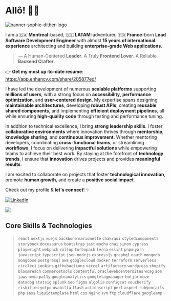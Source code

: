 # Allô! 👋🏻

![banner-sophie-dither-logo](https://github.com/user-attachments/assets/3d0e2c20-6004-4492-9040-d5b3b3d33bec)

I am a 🇨🇦 **Montreal**-based, 🇨🇱 **LATAM**-adventurer, 🇫🇷 **France**-born **Lead Software Development Engineer** with almost **15 years** **of international experience** architecting and building **enterprise-grade Web applications**.

> — A Human-Centered **Leader**. A Truly **Frontend Lover**. A Reliable **Backend Crafter**.

👉 **Get my most up-to-date resume**: https://app.enhancv.com/share/205877ed/

I have led the development of numerous **scalable platforms** supporting **millions of users**, with a strong focus on **accessibility**, **performance optimization**, and **user-centered design**. My expertise spans designing **maintainable architectures**, developing **robust APIs**, creating **reusable shared components**, and implementing **efficient deployment pipelines**, all while ensuring **high-quality code** through testing and performance tuning.

In addition to technical excellence, I bring **strong leadership skills**. I foster **collaborative environments** where innovation thrives through **mentorship**, **knowledge sharing**, and **continuous improvement**. Whether mentoring developers, coordinating **cross-functional teams**, or streamlining **workflows**, I focus on delivering **impactful solutions** while empowering teams to achieve their best work. By staying at the forefront of **technology trends**, I ensure that **innovation** drives projects and provides **meaningful results**.

I am excited to collaborate on projects that foster **technological innovation**, promote **human growth**, and create a **positive social impact**.

Check out my profile & **let's connect**! ✨

[![LinkedIn](https://img.shields.io/badge/Linkedin-in/jonathanlinat-blue?style=flat-square&logo=linkedin&logoColor=ffffff)](https://linkedin.com/in/jonathanlinat)

![](https://github-readme-stats.vercel.app/api?username=jonathanlinat&custom_title=GitHub%20Stats&include_all_commits=true&show_icons=true&title_color=ee88aa&icon_color=ffcc77&&text_color=ffffff&bg_color=222222&ring_color=ee88aa)

## Core Skills & Technologies

> `react` `nextjs` `vuejs` `backbone` `marionette` `chakraui` `styledcomponents` `storybook` `docusaurus` `bootstrap` `jest` `mocha` `chai` `sinon` `cypress` `playwright` `webpack` `rollup` `turbopack` `lerna` `eslint` `pnpm` `yarn` `javascript` `typescript` `json` `nodejs` `expressjs` `graphql` `oauth` `mongodb` `mongoose` `postgresql` `aws` `googlecloud` `docker` `terraform` `serverless` `circleci` `jenkins` `githubactions` `vercel` `artifactory` `wordpress` `shopify` `bloomreach` `commercetools` `contentful` `oraclewebcentersites` `wcag` `aom` `jaws` `nvda` `pa11y` `googleanalytics` `googletagmanager` `hotjar` `maze` `datadog` `statsig` `splunk` `seo` `figma` `algolia` `configcat` `voucherify` `riskified` `yotpo` `usabilla` `flash` `actionscript` `perl` `aspnet` `rubyonrails` `php` `sass` `liquidtemplate` `html` `css` `nginx` `svn` `ftp` `cloudflare` `googleamp`
